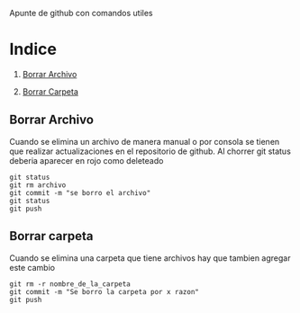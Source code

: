 Apunte de github con comandos utiles

# Indice

1. [Borrar Archivo](#Borrar-Archivo)

2. [Borrar Carpeta](#Borrar-Carpeta)

## Borrar Archivo

Cuando se elimina un archivo de manera manual o por consola se tienen que realizar actualizaciones en el repositorio de github. Al chorrer git status deberia aparecer en rojo como deleteado

    git status 
    git rm archivo
    git commit -m "se borro el archivo"
    git status
    git push

## Borrar carpeta

Cuando se elimina una carpeta que tiene archivos hay que tambien agregar este cambio 

    git rm -r nombre_de_la_carpeta
    git commit -m "Se borro la carpeta por x razon"
    git push 
